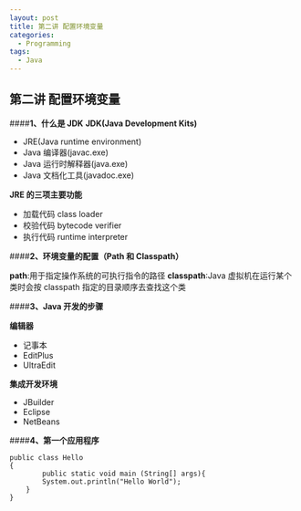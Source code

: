 ```yaml
---
layout: post
title: 第二讲 配置环境变量
categories:
  - Programming
tags:
  - Java
---
```


## **第二讲 配置环境变量**

####**1、什么是 JDK**
**JDK(Java Development Kits)**

- JRE(Java runtime environment)
- Java 编译器(javac.exe)
- Java 运行时解释器(java.exe)
- Java 文档化工具(javadoc.exe)

**JRE 的三项主要功能**

- 加载代码 class loader
- 校验代码 bytecode verifier
- 执行代码 runtime interpreter

####**2、环境变量的配置（Path 和 Classpath）**

**path**:用于指定操作系统的可执行指令的路径
**classpath**:Java 虚拟机在运行某个类时会按 classpath 指定的目录顺序去查找这个类

####**3、Java 开发的步骤**

**编辑器**

- 记事本
- EditPlus
- UltraEdit

**集成开发环境**

- JBuilder
- Eclipse
- NetBeans

####**4、第一个应用程序**

    public class Hello
    {
            public static void main (String[] args){
            System.out.println("Hello World");
        }
    }
